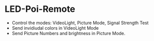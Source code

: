 # LED-Poi-Remote

- Control the modes: VideoLight, Picture Mode, Signal Strength Test
- Send invidiudal colors in VideoLight Mode
- Send Picture Numbers and brightness in Picture Mode.
